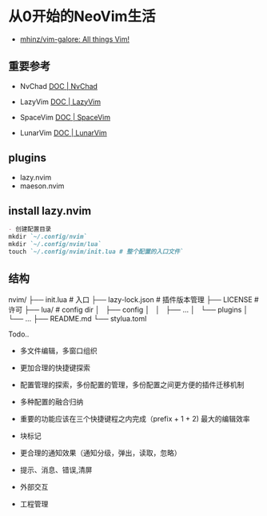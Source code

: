 # 从0开始的NeoVim生活
- [mhinz/vim-galore: All things Vim!](https://github.com/mhinz/vim-galore#buffers-windows-tabs)

<!---->
## 重要参考
- NvChad
  [DOC | NvChad](https://nvchad.com/)

- LazyVim
  [DOC | LazyVim](https://www.lazyvim.org/)

- SpaceVim
  [DOC | SpaceVim](https://spacevim.org/)
  
- LunarVim
  [DOC | LunarVim](https://www.lunarvim.org/)

## plugins
- lazy.nvim
- maeson.nvim
## install lazy.nvim
```markdown
- 创建配置目录
mkdir `~/.config/nvim`
mkdir `~/.config/nvim/lua`
touch `~/.config/nvim/init.lua # 整个配置的入口文件`

```
 

## 结构
nvim/
├── init.lua # 入口
├── lazy-lock.json # 插件版本管理
├── LICENSE # 许可
├── lua/ # config dir
│   ├── config
│   │   ├── ...
│   └── plugins
│       └── ...
├── README.md
└── stylua.toml

Todo..
- 多文件编辑，多窗口组织
- 更加合理的快捷键探索
- 配置管理的探索，多份配置的管理，多份配置之间更方便的插件迁移机制
- 多种配置的融合归纳

- 重要的功能应该在三个快捷键程之内完成（prefix + 1 + 2) 最大的编辑效率
- 块标记
- 更合理的通知效果（通知分级，弹出，读取，忽略）
- 提示、消息、错误,清屏

- 外部交互

- 工程管理
